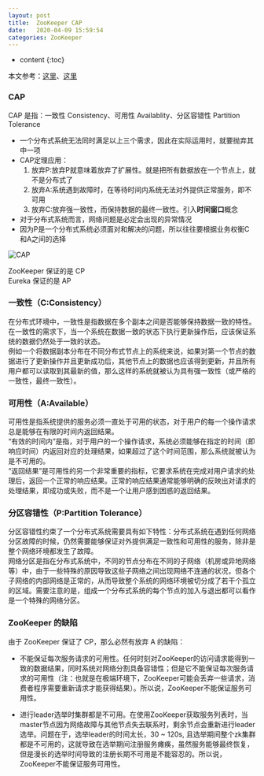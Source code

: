 ```yaml
---
layout: post
title:  ZooKeeper CAP
date:   2020-04-09 15:59:54
categories: ZooKeeper
---
```


* content
{:toc}

本文参考：[这里](https://www.jianshu.com/p/e342b00745e6)、[这里](https://blog.csdn.net/yanpenglei/article/details/80362561)

### CAP

CAP 是指：一致性 Consistency、可用性 Availablity、分区容错性 Partition Tolerance

* 一个分布式系统无法同时满足以上三个需求，因此在实际运用时，就要抛弃其中一项
* CAP定理应用：
	1. 放弃P:放弃P就意味着放弃了扩展性。就是把所有数据放在一个节点上，就不是分布式了
	2. 放弃A:系统遇到故障时，在等待时间内系统无法对外提供正常服务，即不可用
	3. 放弃C:放弃强一致性，而保持数据的最终一致性。引入**时间窗口**概念
* 对于分布式系统而言，网络问题是必定会出现的异常情况
* 因为P是一个分布式系统必须面对和解决的问题，所以往往要根据业务权衡C和A之间的选择

![CAP](https://linyongchao.github.io/static/img/zookeeper/cap.png)

ZooKeeper 保证的是 CP  
Eureka 保证的是 AP

### 一致性（C:Consistency）

在分布式环境中，一致性是指数据在多个副本之间是否能够保持数据一致的特性。  
在一致性的需求下，当一个系统在数据一致的状态下执行更新操作后，应该保证系统的数据仍然处于一致的状态。  
例如一个将数据副本分布在不同分布式节点上的系统来说，如果对第一个节点的数据进行了更新操作并且更新成功后，其他节点上的数据也应该得到更新，并且所有用户都可以读取到其最新的值，那么这样的系统就被认为具有强一致性（或严格的一致性，最终一致性）。

### 可用性（A:Available）

可用性是指系统提供的服务必须一直处于可用的状态，对于用户的每一个操作请求总是能够在有限的时间内返回结果。  
“有效的时间内”是指，对于用户的一个操作请求，系统必须能够在指定的时间（即响应时间）内返回对应的处理结果，如果超过了这个时间范围，那么系统就被认为是不可用的。  
“返回结果”是可用性的另一个非常重要的指标，它要求系统在完成对用户请求的处理后，返回一个正常的响应结果。正常的响应结果通常能够明确的反映出对请求的处理结果，即成功或失败，而不是一个让用户感到困惑的返回结果。

### 分区容错性（P:Partition Tolerance）

分区容错性约束了一个分布式系统需要具有如下特性：分布式系统在遇到任何网络分区故障的时候，仍然需要能够保证对外提供满足一致性和可用性的服务，除非是整个网络环境都发生了故障。  
网络分区是指在分布式系统中，不同的节点分布在不同的子网络（机房或异地网络等）中，由于一些特殊的原因导致这些子网络之间出现网络不连通的状况，但各个子网络的内部网络是正常的，从而导致整个系统的网络环境被切分成了若干个孤立的区域。需要注意的是，组成一个分布式系统的每个节点的加入与退出都可以看作是一个特殊的网络分区。

### ZooKeeper 的缺陷

由于 ZooKeeper 保证了 CP，那么必然有放弃 A 的缺陷：

* 不能保证每次服务请求的可用性。任何时刻对ZooKeeper的访问请求能得到一致的数据结果，同时系统对网络分割具备容错性；但是它不能保证每次服务请求的可用性（注：也就是在极端环境下，ZooKeeper可能会丢弃一些请求，消费者程序需要重新请求才能获得结果）。所以说，ZooKeeper不能保证服务可用性。

* 进行leader选举时集群都是不可用。在使用ZooKeeper获取服务列表时，当master节点因为网络故障与其他节点失去联系时，剩余节点会重新进行leader选举。问题在于，选举leader的时间太长，30 ~ 120s, 且选举期间整个zk集群都是不可用的，这就导致在选举期间注册服务瘫痪，虽然服务能够最终恢复，但是漫长的选举时间导致的注册长期不可用是不能容忍的。所以说，ZooKeeper不能保证服务可用性。

